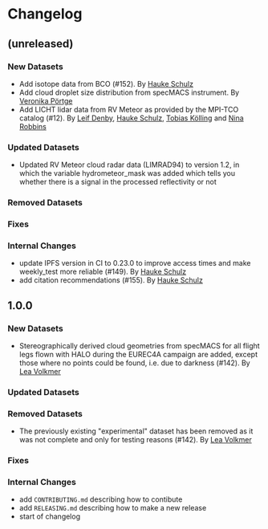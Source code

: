 # Changelog

## (unreleased)

### New Datasets
* Add isotope data from BCO (#152). By [Hauke Schulz](https://github.com/observingClouds)
* Add cloud droplet size distribution from specMACS instrument. By [Veronika Pörtge](https://github.com/vpoertge)
* Add LICHT lidar data from RV Meteor as provided by the MPI-TCO catalog (#12). By [Leif Denby](https://github.com/leifdenby), [Hauke Schulz](https://github.com/observingClouds), [Tobias Kölling](https://github.com/d70-t) and [Nina Robbins](https://github.com/ninarobbins)
### Updated Datasets
* Updated RV Meteor cloud radar data (LIMRAD94) to version 1.2, in which the variable hydrometeor_mask was added which tells you whether there is a signal in the processed reflectivity or not
### Removed Datasets
### Fixes
### Internal Changes
* update IPFS version in CI to 0.23.0 to improve access times and make weekly_test more reliable (#149). By [Hauke Schulz](https://github.com/observingClouds)
* add citation recommendations (#155). By [Hauke Schulz](https://github.com/observingClouds)

## 1.0.0

### New Datasets
* Stereographically derived cloud geometries from specMACS for all flight legs flown with HALO during the EUREC4A campaign are added, except those where no points could be found, i.e. due to darkness (#142). By [Lea Volkmer](https://github.com/lvol08)
### Updated Datasets
### Removed Datasets
* The previously existing "experimental" dataset has been removed as it was not complete and only for testing reasons (#142). By [Lea Volkmer](https://github.com/lvol08)
### Fixes
### Internal Changes

* add `CONTRIBUTING.md` describing how to contibute
* add `RELEASING.md` describing how to make a new release
* start of changelog

